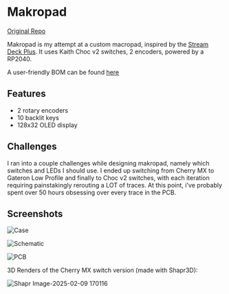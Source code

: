 # Makropad
[Original Repo](https://github.com/Badbird5907/makropad)

Makropad is my attempt at a custom macropad, inspired by the [Stream Deck Plus](https://www.elgato.com/ca/en/p/stream-deck-plus-black).
It uses Kaith Choc v2 switches, 2 encoders, powered by a RP2040.

A user-friendly BOM can be found [here](https://github.com/Badbird5907/hackpad/blob/main/hackpads/makropad/BOM.md)

## Features
- 2 rotary encoders
- 10 backlit keys
- 128x32 OLED display

## Challenges
I ran into a couple challenges while designing makropad, namely which switches and LEDs I should use. I ended up switching from Cherry MX to Gateron Low Profile and finally to Choc v2 switches, with each iteration requiring painstakingly rerouting a LOT of traces.
At this point, i've probably spent over 50 hours obsessing over every trace in the PCB.

## Screenshots
![Case](https://github.com/user-attachments/assets/966eb49f-d42d-4db6-b4db-72f778f5b8e1)

![Schematic](https://github.com/user-attachments/assets/cb9d35dc-01b0-4de5-866a-cf99ff83b200)

![PCB](https://github.com/user-attachments/assets/4f0f774d-3f83-435d-8324-2e9a14d98d16)

3D Renders of the Cherry MX switch version (made with Shapr3D):

![Shapr Image-2025-02-09 170116](https://github.com/user-attachments/assets/6395306b-516e-4ca8-8b34-7880ed2c5260)

